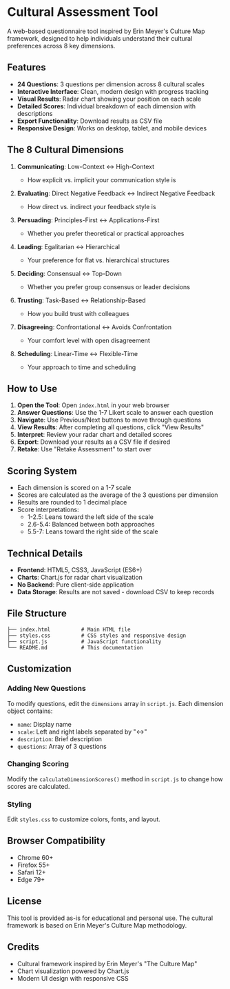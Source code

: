 # Cultural Assessment Tool

A web-based questionnaire tool inspired by Erin Meyer's Culture Map framework, designed to help individuals understand their cultural preferences across 8 key dimensions.

## Features

- **24 Questions**: 3 questions per dimension across 8 cultural scales
- **Interactive Interface**: Clean, modern design with progress tracking
- **Visual Results**: Radar chart showing your position on each scale
- **Detailed Scores**: Individual breakdown of each dimension with descriptions
- **Export Functionality**: Download results as CSV file
- **Responsive Design**: Works on desktop, tablet, and mobile devices

## The 8 Cultural Dimensions

1. **Communicating**: Low-Context ↔ High-Context
   - How explicit vs. implicit your communication style is

2. **Evaluating**: Direct Negative Feedback ↔ Indirect Negative Feedback
   - How direct vs. indirect your feedback style is

3. **Persuading**: Principles-First ↔ Applications-First
   - Whether you prefer theoretical or practical approaches

4. **Leading**: Egalitarian ↔ Hierarchical
   - Your preference for flat vs. hierarchical structures

5. **Deciding**: Consensual ↔ Top-Down
   - Whether you prefer group consensus or leader decisions

6. **Trusting**: Task-Based ↔ Relationship-Based
   - How you build trust with colleagues

7. **Disagreeing**: Confrontational ↔ Avoids Confrontation
   - Your comfort level with open disagreement

8. **Scheduling**: Linear-Time ↔ Flexible-Time
   - Your approach to time and scheduling

## How to Use

1. **Open the Tool**: Open `index.html` in your web browser
2. **Answer Questions**: Use the 1-7 Likert scale to answer each question
3. **Navigate**: Use Previous/Next buttons to move through questions
4. **View Results**: After completing all questions, click "View Results"
5. **Interpret**: Review your radar chart and detailed scores
6. **Export**: Download your results as a CSV file if desired
7. **Retake**: Use "Retake Assessment" to start over

## Scoring System

- Each dimension is scored on a 1-7 scale
- Scores are calculated as the average of the 3 questions per dimension
- Results are rounded to 1 decimal place
- Score interpretations:
  - 1-2.5: Leans toward the left side of the scale
  - 2.6-5.4: Balanced between both approaches
  - 5.5-7: Leans toward the right side of the scale

## Technical Details

- **Frontend**: HTML5, CSS3, JavaScript (ES6+)
- **Charts**: Chart.js for radar chart visualization
- **No Backend**: Pure client-side application
- **Data Storage**: Results are not saved - download CSV to keep records

## File Structure

```
├── index.html          # Main HTML file
├── styles.css          # CSS styles and responsive design
├── script.js           # JavaScript functionality
└── README.md           # This documentation
```

## Customization

### Adding New Questions
To modify questions, edit the `dimensions` array in `script.js`. Each dimension object contains:
- `name`: Display name
- `scale`: Left and right labels separated by "↔"
- `description`: Brief description
- `questions`: Array of 3 questions

### Changing Scoring
Modify the `calculateDimensionScores()` method in `script.js` to change how scores are calculated.

### Styling
Edit `styles.css` to customize colors, fonts, and layout.

## Browser Compatibility

- Chrome 60+
- Firefox 55+
- Safari 12+
- Edge 79+

## License

This tool is provided as-is for educational and personal use. The cultural framework is based on Erin Meyer's Culture Map methodology.

## Credits

- Cultural framework inspired by Erin Meyer's "The Culture Map"
- Chart visualization powered by Chart.js
- Modern UI design with responsive CSS 